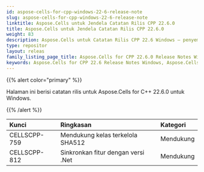 ```yaml
---
id: aspose-cells-for-cpp-windows-22-6-release-note
slug: aspose-cells-for-cpp-windows-22-6-release-note
linktitle: Aspose.Cells untuk Jendela Catatan Rilis CPP 22.6.0
title: Aspose.Cells untuk Jendela Catatan Rilis CPP 22.6.0
weight: 83
description: Aspose.Cells untuk Catatan Rilis CPP 22.6 Windows – penyempurnaan terbaru, fitur baru, dan perbaikan
type: repositor
layout: releas
family_listing_page_title: Aspose.Cells for CPP 22.6.0 Release Notes Window
keywords: Aspose.Cells for CPP 22.6 Release Notes Windows, Aspose.Cells for CPP 22.6 Windows updates and fixe
---
```

{{% alert color="primary" %}}

Halaman ini berisi catatan rilis untuk Aspose.Cells for C++ 22.6.0 untuk Windows.

{{% /alert %}}

|**Kunci**|**Ringkasan**|**Kategori**|
| :- | :- | :- |
|CELLSCPP-759| Mendukung kelas terkelola SHA512|Mendukung|
|CELLSCPP-812| Sinkronkan fitur dengan versi .Net|Mendukung|

